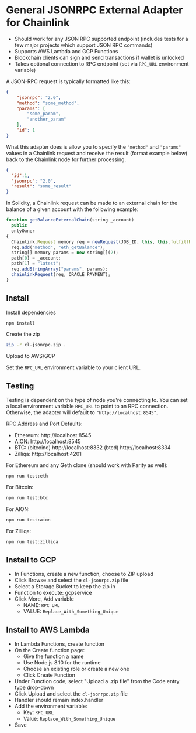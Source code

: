 # General JSONRPC External Adapter for Chainlink

- Should work for any JSON RPC supported endpoint (includes tests for a few major projects which support JSON RPC commands)
- Supports AWS Lambda and GCP Functions
- Blockchain clients can sign and send transactions if wallet is unlocked
- Takes optional connection to RPC endpoint (set via `RPC_URL` environment variable)

A JSON-RPC request is typically formatted like this:

```JSON
{
	"jsonrpc": "2.0",
	"method": "some_method",
	"params": [
		"some_param",
		"another_param"
	],
	"id": 1
}
```

What this adapter does is allow you to specify the `"method"` and `"params"` values in a Chainlink request and receive the result (format example below) back to the Chainlink node for further processing.

```JSON
{
  "id":1,
  "jsonrpc": "2.0",
  "result": "some_result"
}
```

In Solidity, a Chainlink request can be made to an external chain for the balance of a given account with the following example:

```javascript
function getBalanceExternalChain(string _account)
  public
  onlyOwner
{
  Chainlink.Request memory req = newRequest(JOB_ID, this, this.fulfillRPCCall.selector);
  req.add("method", "eth_getBalance");
  string[] memory params = new string[](2);
  path[0] = _account;
  path[1] = "latest";
  req.addStringArray("params", params);
  chainlinkRequest(req, ORACLE_PAYMENT);
}
```

## Install

Install dependencies

```bash
npm install
```

Create the zip

```bash
zip -r cl-jsonrpc.zip .
```

Upload to AWS/GCP

Set the `RPC_URL` environment variable to your client URL.

## Testing

Testing is dependent on the type of node you're connecting to. You can set a local environment variable `RPC_URL` to point to an RPC connection. Otherwise, the adapter will default to `"http://localhost:8545"`.

RPC Address and Port Defaults:
- Ethereum: http://localhost:8545
- AION: http://localhost:8545
- BTC: (bitcoind) http://localhost:8332 (btcd) http://localhost:8334
- Zilliqa: http://localhost:4201

For Ethereum and any Geth clone (should work with Parity as well):

```bash
npm run test:eth
```

For Bitcoin:

```bash
npm run test:btc
```

For AION:

```bash
npm run test:aion
```

For Zilliqa:

```bash
npm run test:zilliqa
```

## Install to GCP

- In Functions, create a new function, choose to ZIP upload
- Click Browse and select the `cl-jsonrpc.zip` file
- Select a Storage Bucket to keep the zip in
- Function to execute: gcpservice
- Click More, Add variable
  - NAME: `RPC_URL`
  - VALUE: `Replace_With_Something_Unique`

## Install to AWS Lambda

- In Lambda Functions, create function
- On the Create function page:
  - Give the function a name
  - Use Node.js 8.10 for the runtime
  - Choose an existing role or create a new one
  - Click Create Function
- Under Function code, select "Upload a .zip file" from the Code entry type drop-down
- Click Upload and select the `cl-jsonrpc.zip` file
- Handler should remain index.handler
- Add the environment variable:
  - Key: `RPC_URL`
  - Value: `Replace_With_Something_Unique`
- Save